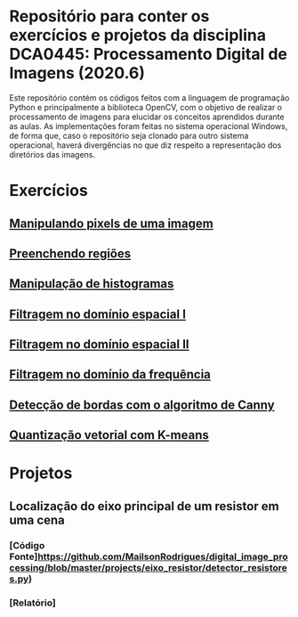 # Repositório para conter os exercícios e projetos da disciplina DCA0445: Processamento Digital de Imagens (2020.6)

Este repositório contém os códigos feitos com a linguagem de programação Python e principalmente a biblioteca OpenCV, com o objetivo de realizar o processamento de imagens para elucidar os conceitos aprendidos durante as aulas. As implementações foram feitas no sistema operacional Windows, de forma que, caso o repositório seja clonado para outro sistema operacional, haverá divergências no que diz respeito a representação dos diretórios das imagens.

# Exercícios

## [Manipulando pixels de uma imagem](https://github.com/MailsonRodrigues/digital_image_processing/blob/master/exercises/Exercicios_1.ipynb)
## [Preenchendo regiões](https://github.com/MailsonRodrigues/digital_image_processing/blob/master/exercises/Exercicios_2.ipynb)
## [Manipulação de histogramas](https://github.com/MailsonRodrigues/digital_image_processing/blob/master/exercises/Exercicios_3.ipynb)
## [Filtragem no domínio espacial I](https://github.com/MailsonRodrigues/digital_image_processing/blob/master/exercises/Exercicios_4.ipynb)
## [Filtragem no domínio espacial II](https://github.com/MailsonRodrigues/digital_image_processing/blob/master/exercises/Exercicios_5.ipynb)
## [Filtragem no domínio da frequência](https://github.com/MailsonRodrigues/digital_image_processing/blob/master/exercises/Exercicios_6.ipynb)
## [Detecção de bordas com o algoritmo de Canny](https://github.com/MailsonRodrigues/digital_image_processing/blob/master/exercises/Exercicios_7.ipynb)
## [Quantização vetorial com K-means](https://github.com/MailsonRodrigues/digital_image_processing/blob/master/exercises/Exercicios_8.ipynb)

# Projetos

## Localização do eixo principal de um resistor em uma cena
### [Código Fonte]https://github.com/MailsonRodrigues/digital_image_processing/blob/master/projects/eixo_resistor/detector_resistores.py)
### [Relatório]
